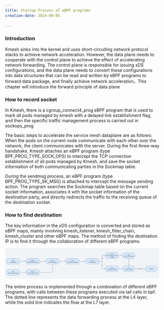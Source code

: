 ```yaml
---
title: Startup Process of eBPF programs
creation-date: 2024-09-05

---
```


### Introduction

Kmesh sinks into the kernel and uses short-circuiting network protocol stacks to achieve network acceleration. However, the data plane needs to cooperate with the control plane to achieve the effect of accelerating network forwarding. The control plane is responsible for issuing xDS configurations, and the data plane needs to convert these configurations into data structures that can be read and written by eBPF programs to forward data package, and finally achieve network acceleration，This chapter will introduce the forward principle of data plane

### How to record socket

In Kmesh, there is a cgroup_connect4_prog eBPF program that is used to mark all pods managed by kmesh with a delayed link establishment flag, and then the specific traffic management process is carried out in sockops_prog

The basic steps to accelerate the service mesh dataplane are as follows:
When the pods on the current node communicate with each other over the network, the client communicates with the server. During the first three-way handshake, Kmesh attaches an eBPF program (type BPF_PROG_TYPE_SOCK_OPS) to intercept the TCP connection establishment of all pods managed by Kmesh, and save the socket information of both communicating parties in the Sockmap table.

During the sendmsg process, an eBPF program (type BPF_PROG_TYPE_SK_MSG) is attached to intercept the message sending action. The program searches the Sockmap table based on the current socket information, associates it with the socket information of the destination party, and directly redirects the traffic to the receiving queue of the destination socket.

### How to find destination 

The key information in the xDS configuration is converted and stored as eBPF maps, mainly involving kmesh_listener, kmesh_filter_chain, kmesh_cluster and other eBPF maps. The method of finding the destination IP is to find it through the collaboration of different eBPF programs. 

![alt text](pics/dataplane_forward.png)

The entire process is implemented through a combination of different eBPF programs, with calls between these programs executed via tail calls in bpf. The dotted line represents the data forwarding process at the L4 layer, while the solid line indicates the flow at the L7 layer.